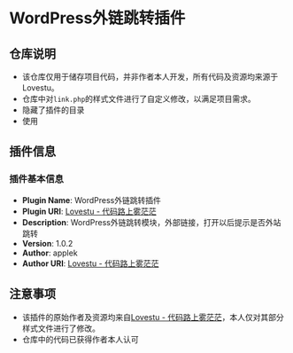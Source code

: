 # WordPress外链跳转插件

## 仓库说明
- 该仓库仅用于储存项目代码，并非作者本人开发，所有代码及资源均来源于Lovestu。
- 仓库中对`link.php`的样式文件进行了自定义修改，以满足项目需求。
- 隐藏了插件的目录
- 使用

## 插件信息

### 插件基本信息
- **Plugin Name**: WordPress外链跳转插件
- **Plugin URI**: [Lovestu - 代码路上雾茫茫](https://www.lovestu.com) 
- **Description**: WordPress外链跳转模块，外部链接，打开以后提示是否外站跳转
- **Version**: 1.0.2
- **Author**: applek
- **Author URI**: [Lovestu - 代码路上雾茫茫](https://www.lovestu.com) 

## 注意事项
- 该插件的原始作者及资源均来自[Lovestu - 代码路上雾茫茫](https://www.lovestu.com)，本人仅对其部分样式文件进行了修改。
- 仓库中的代码已获得作者本人认可